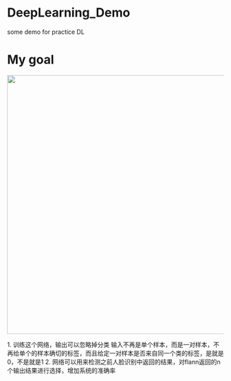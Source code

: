 # DeepLearning_Demo  
some demo for practice DL
# My goal  
<p align="center"> <img src="http://img.blog.csdn.net/20170202162540980?watermark/2/text/aHR0cDovL2Jsb2cuY3Nkbi5uZXQvc3hmMTA2MTkyNjk1OQ==/font/5a6L5L2T/fontsize/400/fill/I0JBQkFCMA==/dissolve/70/gravity/SouthEast" width="600"> </p>  
1. 训练这个网络，输出可以忽略掉分类    
输入不再是单个样本，而是一对样本，不再给单个的样本确切的标签，而且给定一对样本是否来自同一个类的标签，是就是0，不是就是1    
2. 网络可以用来检测之前人脸识别中返回的结果，对flann返回的n个输出结果进行选择，增加系统的准确率     
